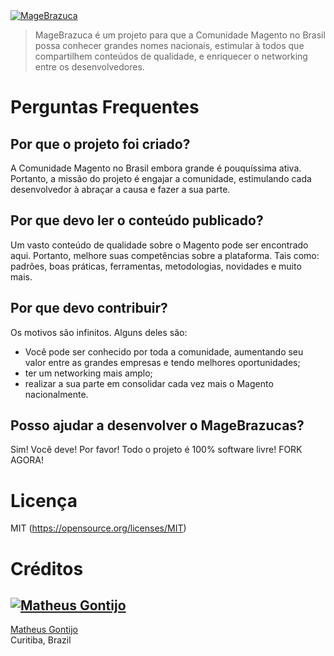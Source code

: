 <a href="http://magebrazuca.com/">
	<img src="http://oi66.tinypic.com/9tes00.jpg" alt="MageBrazuca">
</a>

> MageBrazuca é um projeto para que a Comunidade Magento no Brasil possa conhecer grandes nomes nacionais, estimular à todos que compartilhem conteúdos de qualidade, e enriquecer o networking entre os desenvolvedores.



# Perguntas Frequentes

## Por que o projeto foi criado?

A Comunidade Magento no Brasil embora grande é pouquíssima ativa. Portanto, a missão do projeto é engajar a comunidade, estimulando cada desenvolvedor à abraçar a causa e fazer a sua parte.

## Por que devo ler o conteúdo publicado?

Um vasto conteúdo de qualidade sobre o Magento pode ser encontrado aqui. Portanto, melhore suas competências sobre a plataforma. Tais como: padrões, boas práticas, ferramentas, metodologias, novidades e muito mais.


## Por que devo contribuir?

Os motivos são infinitos. Alguns deles são:

- Você pode ser conhecido por toda a comunidade, aumentando seu valor entre as grandes empresas e tendo melhores oportunidades;
- ter um networking mais amplo;
- realizar a sua parte em consolidar cada vez mais o Magento nacionalmente.



## Posso ajudar a desenvolver o MageBrazucas?

Sim! Você deve! Por favor!
Todo o projeto é 100% software livre! FORK AGORA!


# Licença

MIT (https://opensource.org/licenses/MIT)

# Créditos
[![Matheus Gontijo](https://avatars1.githubusercontent.com/u/3246183?s=100)](https://github.com/matheusgontijo)
---
[Matheus Gontijo](https://github.com/matheusgontijo)<br>Curitiba, Brazil
